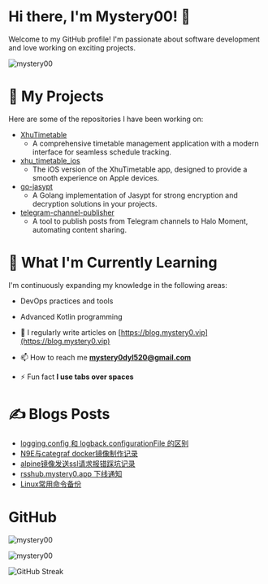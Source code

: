 # Hi there, I'm Mystery00! 👋
Welcome to my GitHub profile! I'm passionate about software development and love working on exciting projects.
<p align="left"> <img src="https://komarev.com/ghpvc/?username=mystery00&label=Profile%20views&color=0e75b6&style=flat" alt="mystery00" /> </p>

# 🔭 My Projects
Here are some of the repositories I have been working on:

- [XhuTimetable](https://github.com/Mystery00/XhuTimetable)
    - A comprehensive timetable management application with a modern interface for seamless schedule tracking.
- [xhu_timetable_ios](https://github.com/Mystery00/xhu_timetable_ios)
    - The iOS version of the XhuTimetable app, designed to provide a smooth experience on Apple devices.
- [go-jasypt](https://github.com/Mystery00/go-jasypt)
    - A Golang implementation of Jasypt for strong encryption and decryption solutions in your projects.
- [telegram-channel-publisher](https://github.com/Mystery00/telegram-channel-publisher)
    - A tool to publish posts from Telegram channels to Halo Moment, automating content sharing.

# 🌱 What I'm Currently Learning
I'm continuously expanding my knowledge in the following areas:

- DevOps practices and tools
- Advanced Kotlin programming

- 📝 I regularly write articles on [https://blog.mystery0.vip](https://blog.mystery0.vip)
- 📫 How to reach me **mystery0dyl520@gmail.com**
- ⚡ Fun fact **I use tabs over spaces**

# ✍️ Blogs Posts
<!-- BLOG-POST-LIST:START -->
- [logging.config 和 logback.configurationFile 的区别](https://blog.mystery0.vip/archives/how_to_config_logback_correctly)
- [N9E与categraf docker镜像制作记录](https://blog.mystery0.vip/archives/build_docker_image_for_n9e_categraf)
- [alpine镜像发送ssl请求报错踩坑记录](https://blog.mystery0.vip/archives/jdk8_alpine_docker_image_ssl_failed)
- [rsshub.mystery0.app 下线通知](https://blog.mystery0.vip/archives/rsshub_shutdown)
- [Linux常用命令备份](https://blog.mystery0.vip/archives/linux_script_backup)
<!-- BLOG-POST-LIST:END -->

# GitHub
<p><img src="https://github-readme-stats.mystery0.app/api/top-langs/?username=mystery00&show_icons=true&locale=cn&layout=donut&hide=html,c,javascript&langs_count=8" alt="mystery00" /></p>
<p><img src="https://github-readme-stats.mystery0.app/api?username=mystery00&show_icons=true&locale=cn" alt="mystery00" /></p>
<p><img src="https://github-readme-streak-stats.mystery0.app/?user=mystery00&locale=zh_Hans&date_format=%5BY.%5Dn.j" alt="GitHub Streak" /></p>
